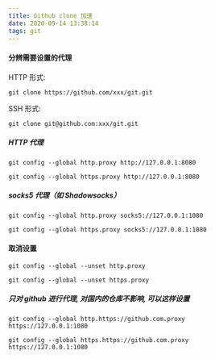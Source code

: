 ```yaml
---
title: Github clone 加速
date: 2020-09-14 13:38:14
tags: git
---
```


#### 分辨需要设置的代理
HTTP 形式:
```
git clone https://github.com/xxx/git.git
```

SSH 形式:
```
git clone git@github.com:xxx/git.git
```


##### HTTP 代理
```
git config --global http.proxy http://127.0.0.1:8080
```
```
git config --global https.proxy http://127.0.0.1:8080
```

##### socks5 代理（如 Shadowsocks）
````
git config --global http.proxy socks5://127.0.0.1:1080
````
````
git config --global https.proxy socks5://127.0.0.1:1080
````

#### 取消设置
````
git config --global --unset http.proxy
````
````
git config --global --unset https.proxy
````

##### 只对 github 进行代理, 对国内的仓库不影响, 可以这样设置
````
git config --global http.https://github.com.proxy https://127.0.0.1:1080
````
````
git config --global https.https://github.com.proxy https://127.0.0.1:1080
````
